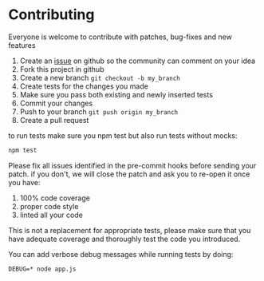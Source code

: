 # Contributing

Everyone is welcome to contribute with patches, bug-fixes and new features

1. Create an [issue][1] on github so the community can comment on your idea
2. Fork this project in github
3. Create a new branch `git checkout -b my_branch`
4. Create tests for the changes you made
5. Make sure you pass both existing and newly inserted tests
6. Commit your changes
7. Push to your branch `git push origin my_branch`
8. Create a pull request

to run tests make sure you npm test but also run tests without mocks:

``` sh
npm test
```

Please fix all issues identified in the pre-commit hooks before sending your patch. if you don't, we will close the patch and ask you to re-open it once you have:

1. 100% code coverage
2. proper code style
3. linted all your code

This is not a replacement for appropriate tests, please make sure that you have adequate coverage and thoroughly test the code you introduced.

You can add verbose debug messages while running tests by doing:

```
DEBUG=* node app.js
```

[1]: http://github.com/h02e56/canvas-test2/issues
